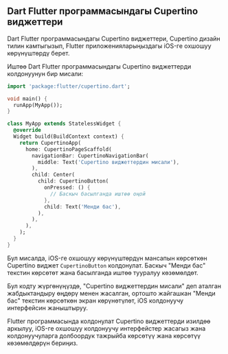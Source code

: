 ## Dart Flutter программасындагы Cupertino виджеттери

Dart Flutter программасындагы Cupertino виджеттери, Cupertino дизайн тилин камтыгызып, Flutter приложенияларыңыздагы iOS-ге охшошуу көрүнүштөрдү берет. 

Иштөө Dart Flutter программасындагы Cupertino виджеттерди колдонуунун бир мисали:

```dart
import 'package:flutter/cupertino.dart';

void main() {
  runApp(MyApp());
}

class MyApp extends StatelessWidget {
  @override
  Widget build(BuildContext context) {
    return CupertinoApp(
      home: CupertinoPageScaffold(
        navigationBar: CupertinoNavigationBar(
          middle: Text('Cupertino виджеттердин мисали'),
        ),
        child: Center(
          child: CupertinoButton(
            onPressed: () {
              // Баскыч басылганда иштөө оңой
            },
            child: Text('Менди бас'),
          ),
        ),
      ),
    );
  }
}
```
Бул мисалда, iOS-ге охшошуу көрүнүштөрдүн мансапын көрсөткөн Cupertino виджет `CupertinoButton` колдонулат. Баскыч "Менди бас" текстин көрсөтөт жана басылганда иштөө тууралуу көзөмөлдөт.

Бул кодту жүргөнүңүздө, "Cupertino виджеттердин мисали" деп аталган жабдыктандыру өңдөрү менен жасалган, ортошто жайгашкан "Менди бас" текстин көрсөткөн экран көрүнөтүлөт, iOS колдонуучу интерфейсин жаныштыруу.

Flutter программасында колдонулат Cupertino виджеттерди изилдөө аркылуу, iOS-ге охшошуу колдонуучу интерфейстер жасагыз жана колдонуучуларга долбоордук тажрыйба көрсөтүү жана көрсөтүү көзөмөлдөрүн бериңиз.

